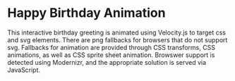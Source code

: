 Happy Birthday Animation
===========

This interactive birthday greeting is animated using Velocity.js to target css and svg elements.
There are png fallbacks for browsers that do not support svg. Fallbacks for animation are provided through CSS transforms, CSS animations, as well as CSS sprite sheet animation. 
Browswer support is detected using Modernizr, and the appropriate solution is served via JavaScript.
